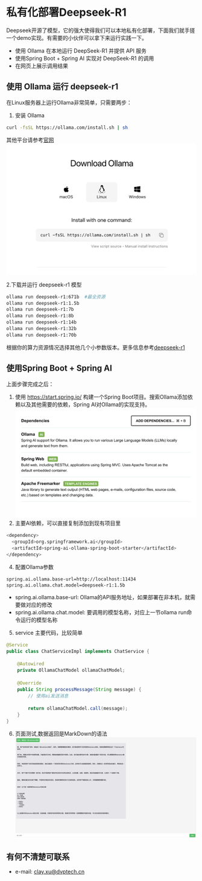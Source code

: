 # 私有化部署Deepseek-R1
Deepseek开源了模型，它的强大使得我们可以本地私有化部署，下面我们就手搓一个demo实现。有需要的小伙伴可以拿下来运行实践一下。
 * 使用 Ollama 在本地运行 DeepSeek-R1 并提供 API 服务
 * 使用Spring Boot + Spring AI 实现对 DeepSeek-R1 的调用
 * 在网页上展示调用结果


## 使用 Ollama 运行 deepseek-r1
在Linux服务器上运行Ollama非常简单，只需要两步：
1. 安装 Ollama
```bash
curl -fsSL https://ollama.com/install.sh | sh
```
其他平台请参考[官网](https://ollama.com/download/linux)
![图片](ollama.png)

2.下载并运行 deepseek-r1 模型
```bash
ollama run deepseek-r1:671b  #最全资源
ollama run deepseek-r1:1.5b
ollama run deepseek-r1:7b
ollama run deepseek-r1:8b
ollama run deepseek-r1:14b
ollama run deepseek-r1:32b
ollama run deepseek-r1:70b
```
根据你的算力资源情况选择其他几个小参数版本。更多信息参考[deepseek-r1](https://ollama.com/library/deepseek-r1)

## 使用Spring Boot + Spring AI
上面步骤完成之后：
1. 使用 https://start.spring.io/ 构建一个Spring Boot项目。搜索Ollama添加依赖以及其他需要的依赖，Spring AI对Ollama的实现支持。
![图片](dependencies.png)
2. 主要AI依赖，可以直接复制添加到现有项目里
```bash
<dependency>
  <groupId>org.springframework.ai</groupId>
  <artifactId>spring-ai-ollama-spring-boot-starter</artifactId>
</dependency>
```
4. 配置Ollama参数
```properties
spring.ai.ollama.base-url=http://localhost:11434
spring.ai.ollama.chat.model=deepseek-r1:1.5b
```
* spring.ai.ollama.base-url: Ollama的API服务地址，如果部署在非本机，就需要做对应的修改
* spring.ai.ollama.chat.model: 要调用的模型名称，对应上一节ollama run命令运行的模型名称
5. service 主要代码，比较简单
```java
@Service
public class ChatServiceImpl implements ChatService {

    @Autowired
    private OllamaChatModel ollamaChatModel;

    @Override
    public String processMessage(String message) {
        // 使用ai发送消息

        return ollamaChatModel.call(message);
    }
}
```
6. 页面测试,数据返回是MarkDown的语法
![测试结果](test.png)

## 有何不清楚可联系
* e-mail: clay.xu@dvptech.cn
